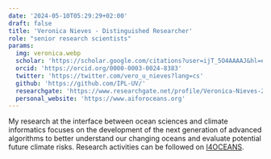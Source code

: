 ```yaml
---
date: '2024-05-10T05:29:29+02:00'
draft: false
title: 'Veronica Nieves - Distinguished Researcher'
role: "senior research scientists"
params:
  img: veronica.webp
  scholar: 'https://scholar.google.com/citations?user=ijT_5O4AAAAJ&hl=en'
  orcid: 'https://orcid.org/0000-0003-0024-8383'
  twitter: 'https://twitter.com/vero_u_nieves?lang=cs'
  github: 'https://github.com/IPL-UV/'
  researchgate: 'https://www.researchgate.net/profile/Veronica-Nieves-2'
  personal_website: 'https://www.aiforoceans.org'
---
```


My research at the interface between ocean sciences and climate informatics focuses on the development of the next generation of advanced algorithms to better understand our changing oceans and evaluate potential future climate risks. Research activities can be followed on [I4OCEANS](https://www.aiforoceans.org).
